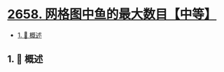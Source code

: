 # [2658. 网格图中鱼的最大数目【中等】](https://github.com/Tdahuyou/TNotes.leetcode/tree/main/notes/2658.%20%E7%BD%91%E6%A0%BC%E5%9B%BE%E4%B8%AD%E9%B1%BC%E7%9A%84%E6%9C%80%E5%A4%A7%E6%95%B0%E7%9B%AE%E3%80%90%E4%B8%AD%E7%AD%89%E3%80%91)

<!-- region:toc -->

- [1. 📝 概述](#1--概述)

<!-- endregion:toc -->

## 1. 📝 概述
